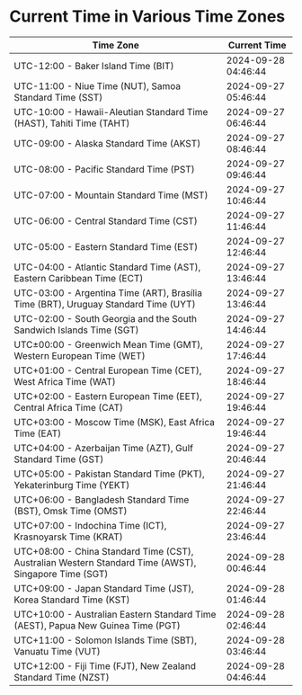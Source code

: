 # Current Time in Various Time Zones

| Time Zone | Current Time |
|-----------|--------------|
| UTC-12:00 - Baker Island Time (BIT) | 2024-09-28 04:46:44 |
| UTC-11:00 - Niue Time (NUT), Samoa Standard Time (SST) | 2024-09-27 05:46:44 |
| UTC-10:00 - Hawaii-Aleutian Standard Time (HAST), Tahiti Time (TAHT) | 2024-09-27 06:46:44 |
| UTC-09:00 - Alaska Standard Time (AKST) | 2024-09-27 08:46:44 |
| UTC-08:00 - Pacific Standard Time (PST) | 2024-09-27 09:46:44 |
| UTC-07:00 - Mountain Standard Time (MST) | 2024-09-27 10:46:44 |
| UTC-06:00 - Central Standard Time (CST) | 2024-09-27 11:46:44 |
| UTC-05:00 - Eastern Standard Time (EST) | 2024-09-27 12:46:44 |
| UTC-04:00 - Atlantic Standard Time (AST), Eastern Caribbean Time (ECT) | 2024-09-27 13:46:44 |
| UTC-03:00 - Argentina Time (ART), Brasília Time (BRT), Uruguay Standard Time (UYT) | 2024-09-27 13:46:44 |
| UTC-02:00 - South Georgia and the South Sandwich Islands Time (SGT) | 2024-09-27 14:46:44 |
| UTC±00:00 - Greenwich Mean Time (GMT), Western European Time (WET) | 2024-09-27 17:46:44 |
| UTC+01:00 - Central European Time (CET), West Africa Time (WAT) | 2024-09-27 18:46:44 |
| UTC+02:00 - Eastern European Time (EET), Central Africa Time (CAT) | 2024-09-27 19:46:44 |
| UTC+03:00 - Moscow Time (MSK), East Africa Time (EAT) | 2024-09-27 19:46:44 |
| UTC+04:00 - Azerbaijan Time (AZT), Gulf Standard Time (GST) | 2024-09-27 20:46:44 |
| UTC+05:00 - Pakistan Standard Time (PKT), Yekaterinburg Time (YEKT) | 2024-09-27 21:46:44 |
| UTC+06:00 - Bangladesh Standard Time (BST), Omsk Time (OMST) | 2024-09-27 22:46:44 |
| UTC+07:00 - Indochina Time (ICT), Krasnoyarsk Time (KRAT) | 2024-09-27 23:46:44 |
| UTC+08:00 - China Standard Time (CST), Australian Western Standard Time (AWST), Singapore Time (SGT) | 2024-09-28 00:46:44 |
| UTC+09:00 - Japan Standard Time (JST), Korea Standard Time (KST) | 2024-09-28 01:46:44 |
| UTC+10:00 - Australian Eastern Standard Time (AEST), Papua New Guinea Time (PGT) | 2024-09-28 02:46:44 |
| UTC+11:00 - Solomon Islands Time (SBT), Vanuatu Time (VUT) | 2024-09-28 03:46:44 |
| UTC+12:00 - Fiji Time (FJT), New Zealand Standard Time (NZST) | 2024-09-28 04:46:44 |
